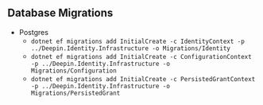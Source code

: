 ## Database Migrations
- Postgres
	- `dotnet ef migrations add InitialCreate -c IdentityContext -p ../Deepin.Identity.Infrastructure -o Migrations/Identity` 
	- `dotnet ef migrations add InitialCreate -c ConfigurationContext -p ../Deepin.Identity.Infrastructure -o Migrations/Configuration` 
	- `dotnet ef migrations add InitialCreate -c PersistedGrantContext -p ../Deepin.Identity.Infrastructure -o Migrations/PersistedGrant` 